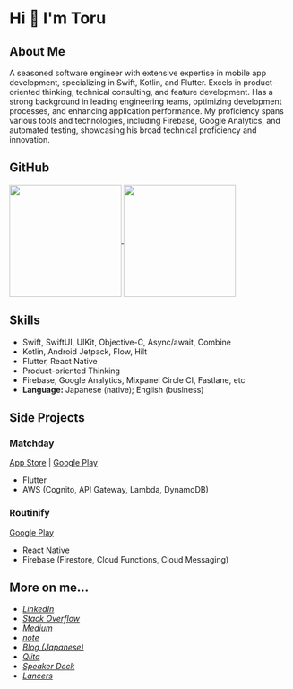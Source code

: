 # Hi 👋 I'm Toru

## About Me 

A seasoned software engineer with extensive expertise in mobile app development, specializing in Swift, Kotlin, and Flutter. Excels in product-oriented thinking, technical consulting, and feature development. Has a strong background in leading engineering teams, optimizing development processes, and enhancing application performance. My proficiency spans various tools and technologies, including Firebase, Google Analytics, and automated testing, showcasing his broad technical proficiency and innovation. 

## GitHub

<a href="https://github.com/anuraghazra/github-readme-stats">
  <img height=200 align="center" src="https://github-readme-stats.vercel.app/api?username=torufuruya&include_all_commits=true&count_private=true&rank_icon=github&show_icons=true&theme=transparent&show=prs_merged_percentage" />
</a>
<a href="https://github.com/anuraghazra/convoychat">
  <img height=200 align="center" src="https://github-readme-stats.vercel.app/api/top-langs?username=torufuruya&layout=compact&theme=transparent&langs_count=8&card_width=320" />
</a>

## Skills

- Swift, SwiftUI, UIKit, Objective-C, Async/await, Combine
- Kotlin, Android Jetpack, Flow, Hilt
- Flutter, React Native
- Product-oriented Thinking
- Firebase, Google Analytics, Mixpanel Circle CI, Fastlane, etc
- **Language:** Japanese (native); English (business)

## Side Projects

### Matchday

[App Store](https://apps.apple.com/us/app/matchday-football-calendar/id6504959198) | [Google Play](https://play.google.com/store/apps/details?id=com.torufuruya.matchday)

- Flutter
- AWS (Cognito, API Gateway, Lambda, DynamoDB)

### Routinify

[Google Play](https://play.google.com/store/apps/details?id=com.torufuruya.routinify)

- React Native
- Firebase (Firestore, Cloud Functions, Cloud Messaging)

## More on me...

- [_LinkedIn_](https://linkedin.com/in/toru-furuya)
- [_Stack Overflow_](https://stackoverflow.com/users/4834226/toru?tab=profile)
- [_Medium_](https://medium.com/@toru_furuya)
- [_note_](https://note.com/yatt0825)
- [_Blog (Japanese)_](http://tofucodes.hatenablog.jp/archive)
- [_Qiita_](https://qiita.com/torufuruya@github)
- [_Speaker Deck_](https://speakerdeck.com/torufuruya)
- [_Lancers_](https://www.lancers.jp/profile/tofucodes)
